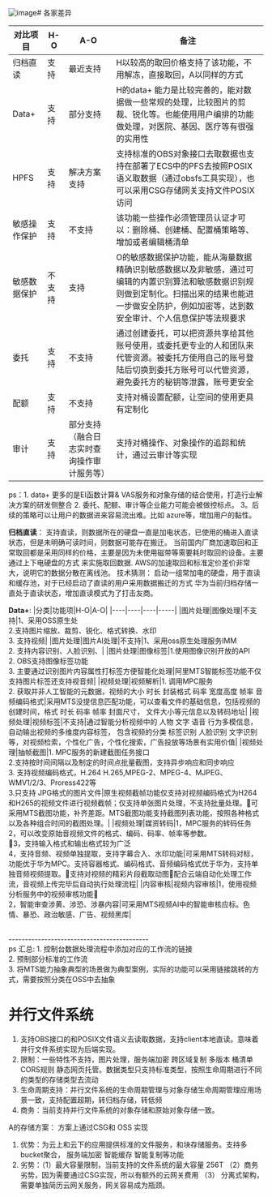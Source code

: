 ![image](https://github.com/chaoxiyan1225/curio/assets/114714712/998df343-f761-44a5-b79a-fd542ff0eb7c)# 各家差异

|  对比项目  | H-O  | A-O | 备注|
|  ----  | ----  | -----  |----|
| 归档直读  | 支持 |  最近支持|H以较高的取回价格支持了该功能，不用解冻，直接取回，A以同样的方式|
| Data+  | 支持 |  部分支持|H的data+ 能力是比较完善的，能对数据做一些常规的处理，比较图片的剪裁、锐化等。也能使用用户编排的功能做处理，对医院、基因、医疗等有很强的实用性|    |
|HPFS |支持| 解决方案支持|支持标准的OBS对象接口去取数据也支持在部署了ECS中的PFS去按照POSIX语义取数据（通过obsfs工具实现），也可以采用CSG存储网关支持文件POSIX访问|
|敏感操作保护|支持|不支持|该功能一些操作必须管理员认证才可以：删除桶、创建桶、配置桶策略等、增加或者编辑桶清单|
|敏感数据保护|不支持|支持|O的敏感数据保护功能，能从海量数据精确识别敏感数据以及非敏感，通过可编辑的内置识别算法和敏感数据识别规则做到定制化。扫描出来的结果也能进一步做安全防护，例如加密等，达到数安全审计、个人信息保护等法规要求|
|委托|支持|不支持|通过创建委托，可以把资源共享给其他账号使用，或委托更专业的人和团队来代管资源。被委托方使用自己的账号登陆后切换到委托方账号可以代管资源，避免委托方的秘钥等泄露，账号更安全|
|配额|支持|不支持|支持对桶设置配额，让空间的使用更具有定制化|
|审计|支持|部分支持（融合日志实时查询操作审计服务等）|支持对桶操作、对象操作的追踪和统计，通过云审计等实现

ps：1. data+ 更多的是EI函数计算& VAS服务和对象存储的结合使用，打造行业解决方案的研发侧整合
    2. 委托、配额、审计等企业能力可能会被做控标点。
    3。后续的策略可以让用户的数据进来容易流出难。比如 azure等，增加用户的黏性。


**归档直读**：
     支持直读，则数据所在的硬盘一直是加电状态，已使用的桶进入直读状态，但是未明确可读时间，则数据可能存在搬迁。
        当前国内厂商加速取回和正常取回都是采用同样的价格，主要是因为未使用磁带等需要耗时取回的设备。主要通过上下电硬盘的方式
        来实施取回数据. AWS的加速取回和标准定价差价非常大，说明它的数据分散在离线池。
      技术猜测： 启动一组常加电的硬盘，用于直读和缓存池，对于已经启动了直读的用户采用数据搬迁的方式
               华为当前归档存储一直处于直读状态，增加直读模式为了打击友商。

**Data+**:
|分类|功能项|H-O|A-O|
|----|----|----|-----|
|图片处理|图像处理|不支持|1、采用OSS原生处<br> 2.支持图片缩放、裁剪、锐化、格式转换、水印 <br> 3. 支持视频|
|图片处理|图片AI处理|不支持|1、采用oss原生处理服务IMM <br> 2. 支持内容识别、人脸识别、|
|图片处理|图像标签|1.使用图像识别开放的API<br> 2. OBS支持图像标签功能<br> 3. 主要通过识别图片内容属性打标签方便智能化处理|阿里MTS智能标签功能不仅支持图片标签还支持视音频|
|视频处理|视频解析|1. 调用MPC服务<br> 2. 获取并非人工智能的元数据，视频的大小 时长 封装格式 码率 宽度高度 帧率 音频编码格式|采用MTS没提信息匹配功能，可以查看文件的基础信息，包括视频的创建时间，格式 时长 码率  帧率  封面尺寸， 文件大小等元信息以及转码地址|
|视频处理|视频标签|不支持|通过智能分析视频中的 人物 文字 语音 行为多模信息，自动输出视频的多维度内容标签， 包含视频的分类 标签识别 人脸识别 文字识别等，对视频检索，个性化广告，个性化搜索，广告投放等场景有实用价值|
|视频处理|抽帧截图|1. MPC服务的新建截图任务接口<br> 2.支持按时间间隔以及制定的时间点批量截图，支持异步响应和同步响应<br> 3. 支持视频编码格式，H.264 H.265,MPEG-2、MPEG-4、MJPEG、WMV1/2/3、Proress422等<br> 3.只支持 JPG格式的图片文件|原生视频截帧功能仅支持对视频编码格式为H264和H265的视频文件进行视频截帧；仅支持单张图片处理，不支持批量处理。可采用MTS截图功能，补齐差距。MTS截图功能支持截图列表功能，按照各种格式以及各种组合时间的截图处理。|
|视频处理|媒资转码|1，MPC服务的转码任务<br>2，可以改变原始音视频文件的格式、编码、码率、帧率等参数。<br>3，支持输入格式和输出格式较为广泛<br>4，支持音频、视频单独提取，支持字幕合入、水印功能|可采用MTS转码对标，功能优于华为MPC。支持容器格式、编码格式、音频编码格式优于华为，支持单独音频视频提取。支持对视频的精彩片段截取动图配合云端自动化处理工作流，音视频上传完毕后自动执行处理流程|
|内容审核|视频内容审核|1，使用视频分析服务中的视频审核功能<br>2，智能审查涉黄、涉恐、涉暴内容|可采用MTS视频AI中的智能审核应标。色情、暴恐、政治敏感、广告、视频黑库| 

<br>
-------------------------------------------<br>
ps 汇总: 
  1. 控制台数据处理流程中添加对应的工作流的链接<br>
  2. 预制部分标准的工作流<br>
  3. 将MTS能力抽象典型的场景做为典型案例，实际的功能可以采用链接跳转的方式，需要按照分类在OSS中去抽象<br>

# 并行文件系统
 1. 支持OBS接口的和POSIX文件语义去读取数据，支持client本地直读。意味着并行文件系统实现为后端实现。<br>
 2. 限制：一些特性不支持，图片处理，服务端加密 跨区域复制  多版本  桶清单  CORS规则  静态网页托管。数据类型只支持标准类型，按照生命周期进行不同的类型的存储类型去流动<br>
 3. 生命周期支持：并行文件系统的生命周期管理与对象存储生命周期管理应用场景一致，支持配置超期，转归档存储，转低频 <br>
 4. 商务：当前支持并行文件系统的对象存储和原始对象存储一致。

A的存储方案： 方案上通过CSG和 OSS 实现
1. 优势：为云上和云下的应用提供标准的文件服务，和块存储服务。支持多bucket聚合， 服务端加密  智能缓存  智能复制等功能 <br>
2. 劣势：（1）最大容量限制，当前支持的文件系统的最大容量 256T  （2）商务劣势，因为需要通过CSG实现，所以有额外的云网关费用  （3） 分离式架构，需要单独简历云网关服务，网关容易成为瓶颈。
   




               
